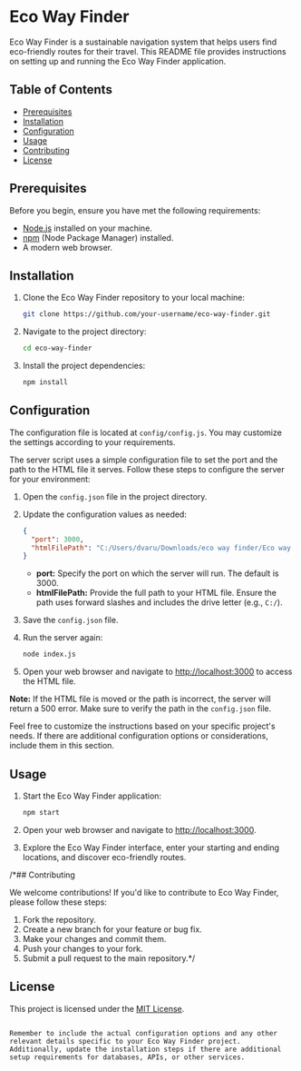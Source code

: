 # Eco Way Finder

Eco Way Finder is a sustainable navigation system that helps users find eco-friendly routes for their travel. This README file provides instructions on setting up and running the Eco Way Finder application.

## Table of Contents

- [Prerequisites](#prerequisites)
- [Installation](#installation)
- [Configuration](#configuration)
- [Usage](#usage)
- [Contributing](#contributing)
- [License](#license)

## Prerequisites

Before you begin, ensure you have met the following requirements:

- [Node.js](https://nodejs.org/) installed on your machine.
- [npm](https://www.npmjs.com/) (Node Package Manager) installed.
- A modern web browser.

## Installation

1. Clone the Eco Way Finder repository to your local machine:

   ```bash
   git clone https://github.com/your-username/eco-way-finder.git
   ```

2. Navigate to the project directory:

   ```bash
   cd eco-way-finder
   ```

3. Install the project dependencies:

   ```bash
   npm install
   ```

## Configuration

The configuration file is located at `config/config.js`. You may customize the settings according to your requirements.

The server script uses a simple configuration file to set the port and the path to the HTML file it serves. Follow these steps to configure the server for your environment:

1. Open the `config.json` file in the project directory.

2. Update the configuration values as needed:

   ```json
   {
     "port": 3000,
     "htmlFilePath": "C:/Users/dvaru/Downloads/eco way finder/Eco way finder.html"
   }
   ```

   - **port:** Specify the port on which the server will run. The default is 3000.
   - **htmlFilePath:** Provide the full path to your HTML file. Ensure the path uses forward slashes and includes the drive letter (e.g., `C:/`).

3. Save the `config.json` file.

4. Run the server again:

   ```bash
   node index.js
   ```

5. Open your web browser and navigate to [http://localhost:3000](http://localhost:3000) to access the HTML file.

**Note:** If the HTML file is moved or the path is incorrect, the server will return a 500 error. Make sure to verify the path in the `config.json` file.

Feel free to customize the instructions based on your specific project's needs. If there are additional configuration options or considerations, include them in this section.

## Usage

1. Start the Eco Way Finder application:

   ```bash
   npm start
   ```

2. Open your web browser and navigate to [http://localhost:3000](http://localhost:3000).

3. Explore the Eco Way Finder interface, enter your starting and ending locations, and discover eco-friendly routes.

/*## Contributing

We welcome contributions! If you'd like to contribute to Eco Way Finder, please follow these steps:

1. Fork the repository.
2. Create a new branch for your feature or bug fix.
3. Make your changes and commit them.
4. Push your changes to your fork.
5. Submit a pull request to the main repository.*/

## License

This project is licensed under the [MIT License](LICENSE).
```

Remember to include the actual configuration options and any other relevant details specific to your Eco Way Finder project. Additionally, update the installation steps if there are additional setup requirements for databases, APIs, or other services.
